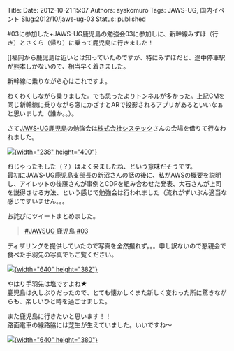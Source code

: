 Title: 
Date: 2012-10-21 15:07
Authors: ayakomuro
Tags:  JAWS-UG, 国内イベント
Slug:2012/10/jaws-ug-03
Status: published


\#03に参加した+JAWS-UG鹿児島の勉強会03に参加しに、新幹線みずほ（行き）とさくら（帰り）に乗って鹿児島に行きました！

[]福岡から鹿児島は近いとは知っていたのですが、特にみずほだと、途中停車駅が熊本しかないので、相当早く着きました。

新幹線に乗りながら心はこれですよ。

わくわくしながら乗りました。でも思ったよりトンネルが多かった。上記CMを同じ新幹線に乗りながら窓にかざすとARで投影されるアプリがあるといいなぁと思いました（誰か。。）。

さて[JAWS-UG鹿児島](http://atnd.org/event/jawsugkagoshima03)の勉強会は[株式会社システック](http://www.systec2000.com/)さんの会場を借りて行なわれました。


[![](http://4.bp.blogspot.com/-d1A85wEBaoU/UIQHBW0gb7I/AAAAAAAAUkc/k_75WSBep9A/s400/IMAG0911.jpg){width="238"
height="400"}](http://4.bp.blogspot.com/-d1A85wEBaoU/UIQHBW0gb7I/AAAAAAAAUkc/k_75WSBep9A/s1600/IMAG0911.jpg)

おじゃったもした（？）はよく来ましたね、という意味だそうです。  
最初にJAWS-UG鹿児島支部長の新沼さんの話の後に、私がAWSの概要を説明し、アイレットの後藤さんが事例とCDPを組み合わせた発表、大石さんが上司を説得させる方法、という感じで勉強会は行われました（流れがずいぶん適当な感じですいません。。。

お詫びにツイートまとめました。

> [\#JAWSUG 鹿児島
> \#03](http://togetter.com/li/393714 "#JAWSUG 鹿児島 #03")

ディザリングを提供していたので写真を全然撮れず。。。申し訳ないので懇親会で食べた手羽先の写真でもご覧ください。

[![](http://2.bp.blogspot.com/-lrUjLV0Y8-Y/UIQHCZwiyhI/AAAAAAAAUkw/6Gktj1fRhN8/s640/IMAG0912.jpg){width="640"
height="382"}](http://2.bp.blogspot.com/-lrUjLV0Y8-Y/UIQHCZwiyhI/AAAAAAAAUkw/6Gktj1fRhN8/s1600/IMAG0912.jpg)

やはり手羽先は塩ですよね★  
鹿児島は久しぶりだったので、とても懐かしくまた新しく変わった所に驚きながらも、楽しいひと時を過ごせました。

また鹿児島に行きたいと思います！！  
路面電車の線路脇には芝生が生えていました。いいですね〜

[![](http://2.bp.blogspot.com/-Q551R4_K6J4/UIQHEpXIR6I/AAAAAAAAUlQ/QNHyizvpP64/s640/IMAG0918.jpg){width="640"
height="380"}](http://2.bp.blogspot.com/-Q551R4_K6J4/UIQHEpXIR6I/AAAAAAAAUlQ/QNHyizvpP64/s1600/IMAG0918.jpg)
